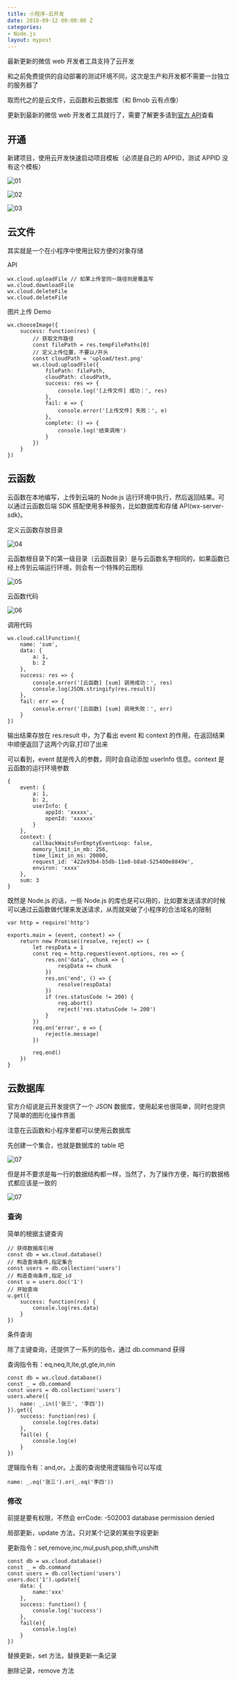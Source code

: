 ```yaml
---
title: 小程序-云开发
date: 2018-09-12 00:00:00 Z
categories:
- Node.js
layout: mypost
---
```


最新更新的微信 web 开发者工具支持了云开发

和之前免费提供的自动部署的测试环境不同，这次是生产和开发都不需要一台独立的服务器了

取而代之的是云文件，云函数和云数据库（和 Bmob 云有点像）

更新到最新的微信 web 开发者工具就行了，需要了解更多请到[官方 API](https://developers.weixin.qq.com/miniprogram/dev/wxcloud/basis/getting-started.html)查看

## 开通

新建项目，使用云开发快速启动项目模板（必须是自己的 APPID，测试 APPID 没有这个模板）

![01](01.png)

![02](02.png)

![03](03.png)

## 云文件

其实就是一个在小程序中使用比较方便的对象存储

API

```
wx.cloud.uploadFile // 如果上传至同一路径则是覆盖写
wx.cloud.downloadFile
wx.cloud.deleteFile
wx.cloud.deleteFile
```

图片上传 Demo

```
wx.chooseImage({
    success: function(res) {
        // 获取文件路径
        const filePath = res.tempFilePaths[0]
        // 定义上传位置，不要以/开头
        const cloudPath = 'upload/test.png'
        wx.cloud.uploadFile({
            filePath: filePath,
            cloudPath: cloudPath,
            success: res => {
                console.log('[上传文件] 成功：', res)
            },
            fail: e => {
                console.error('[上传文件] 失败：', e)
            },
            complete: () => {
                console.log('结束调用')
            }
        })
    }
})
```

## 云函数

云函数在本地编写，上传到云端的 Node.js 运行环境中执行，然后返回结果。可以通过云函数后端 SDK 搭配使用多种服务，比如数据库和存储 API(wx-server-sdk)。

定义云函数存放目录

![04](04.png)

云函数根目录下的第一级目录（云函数目录）是与云函数名字相同的，如果函数已经上传到云端运行环境，则会有一个特殊的云图标

![05](05.png)

云函数代码

![06](06.png)

调用代码

```
wx.cloud.callFunction({
    name: 'sum',
    data: {
        a: 1,
        b: 2
    },
    success: res => {
        console.error('[云函数] [sum] 调用成功：', res)
        console.log(JSON.stringify(res.result))
    },
    fail: err => {
        console.error('[云函数] [sum] 调用失败：', err)
    }
})
```

输出结果存放在 res.result 中，为了看出 event 和 context 的作用，在返回结果中顺便返回了这两个内容,打印了出来

可以看到，event 就是传入的参数，同时会自动添加 userInfo 信息。context 是云函数的运行环境参数

```
{
    event: {
        a: 1,
        b: 2,
        userInfo: {
            appId: 'xxxxx',
            openId: 'xxxxxx'
        }
    },
    context: {
        callbackWaitsForEmptyEventLoop: false,
        memory_limit_in_mb: 256,
        time_limit_in_ms: 20000,
        request_id: '422e93b4-b5db-11e8-b8a8-525400e8849e',
        environ: 'xxxx'
    },
    sum: 3
}
```

既然是 Node.js 的话，一些 Node.js 的库也是可以用的，比如要发送请求的时候可以通过云函数做代理来发送请求，从而就突破了小程序的合法域名的限制

```
var http = require('http')

exports.main = (event, context) => {
    return new Promise((resolve, reject) => {
        let respData = 1
        const req = http.request(event.options, res => {
            res.on('data', chunk => {
                respData += chunk
            })
            res.on('end', () => {
                resolve(respData)
            })
            if (res.statusCode != 200) {
                req.abort()
                reject('res.statusCode != 200')
            }
        })
        req.on('error', e => {
            reject(e.message)
        })

        req.end()
    })
}
```

## 云数据库

官方介绍说是云开发提供了一个 JSON 数据库，使用起来也很简单，同时也提供了简单的图形化操作界面

注意在云函数和小程序里都可以使用云数据库

先创建一个集合，也就是数据库的 table 吧

![07](07.png)

但是并不要求是每一行的数据结构都一样，当然了，为了操作方便，每行的数据格式都应该是一致的

![07](07.png)

### 查询

简单的根据主键查询

```
// 获得数据库引用
const db = wx.cloud.database()
// 构造查询条件,指定集合
const users = db.collection('users')
// 构造查询条件,指定_id
const u = users.doc('1')
// 开始查询
u.get({
    success: function(res) {
        console.log(res.data)
    }
})
```

条件查询

除了主键查询，还提供了一系列的指令，通过 db.command 获得

查询指令有：eq,neq,lt,lte,gt,gte,in,nin

```
const db = wx.cloud.database()
const _ = db.command
const users = db.collection('users')
users.where({
    name: _.in(['张三', '李四'])
}).get({
    success: function(res) {
        console.log(res.data)
    },
    fail(e) {
        console.log(e)
    }
})
```

逻辑指令有：and,or。上面的查询使用逻辑指令可以写成

```
name: _.eq('张三').or(_.eq('李四'))
```

### 修改

前提是要有权限，不然会 errCode: -502003 database permission denied

局部更新，update 方法，只对某个记录的某些字段更新

更新指令：set,remove,inc,mul,push,pop,shift,unshift

```
const db = wx.cloud.database()
const _ = db.command
const users = db.collection('users')
users.doc('1').update({
    data: {
        name:'xxx'
    },
    success: function() {
        console.log('success')
    },
    fail(e){
        console.log(e)
    }
})
```

替换更新，set 方法，替换更新一条记录

删除记录，remove 方法
